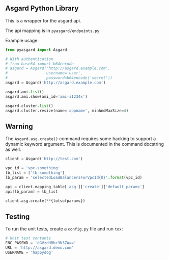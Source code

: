 Asgard Python Library
---------------------

This is a wrapper for the asgard api.

The api mapping is in `pyasgard/endpoints.py`

Example usage:
```python
from pyasgard import Asgard

# With authentication
# from base64 import b64encode
# asgard = Asgard('http://asgard.example.com',
#                 username='user',
#                 password=b64encode('secret'))
asgard = Asgard('http://asgard.example.com')

asgard.ami.list()
asgard.ami.show(ami_id='ami-i1234x')

asgard.cluster.list()
asgard.cluster.resize(name='appname', minAndMaxSize=4)
```


## Warning

The `Asgard.asg.create()` command requires some hacking to support a dynamic
keyword argument. This is documented in the command docstring as well.

```python
client = Asgard('http://test.com')

vpc_id = 'vpc-something'
lb_list = ['lb-something']
lb_param = 'selectedLoadBalancersForVpcId{0}'.format(vpc_id)

api = client.mapping_table['asg']['create']['default_params']
api[lb_param] = lb_list

client.asg.create(**{lotsofparams})
```


## Testing
To run the unit tests, create a `config.py` file and run `tox`:

```python
# Unit test contants
ENC_PASSWD = 'dGVzdHBhc3N3ZA=='
URL = 'http://asgard.demo.com'
USERNAME = 'happydog'
```
